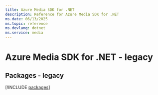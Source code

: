 ```yaml
---
title: Azure Media SDK for .NET
description: Reference for Azure Media SDK for .NET
ms.date: 06/13/2025
ms.topic: reference
ms.devlang: dotnet
ms.service: media
---
```

# Azure Media SDK for .NET - legacy
## Packages - legacy
[!INCLUDE [packages](media-index.md)]